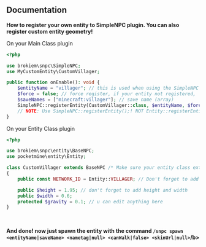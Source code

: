 ## Documentation

<b>How to register your own entity to SimpleNPC plugin. You can also register custom entity geometry!</b><br>

On your Main Class plugin<br>

```php
<?php

use brokiem\snpc\SimpleNPC;
use MyCustomEntity\CustomVillager;

public function onEnable(): void {
    $entityName = "villager"; // this is used when using the SimpleNPC spawn command
    $force = false; // force register, if your entity not registered,  use true
    $saveNames = ["minecraft:villager"]; // save name (array)
    SimpleNPC::registerEntity(CustomVillager::class, $entityName, $force, $saveNames); // register the entity to SimpleNPC
    // NOTE: Use SimpleNPC::registerEntity();! NOT Entity::registerEntity();
}
```

On your Entity Class plugin<br>

```php
<?php

use brokiem\snpc\entity\BaseNPC;
use pocketmine\entity\Entity;

class CustomVillager extends BaseNPC /* Make sure your entity class extends to \brokiem\snpc\entity\BaseNPC */
{
    public const NETWORK_ID = Entity::VILLAGER; // Don't forget to add the network id of the entity

    public $height = 1.95; // don't forget to add height and width
    public $width = 0.6;
    protected $gravity = 0.1; // u can edit anything here
}
```

<br>

<b>And done! now just spawn the entity with the
command ```/snpc spawn <entityName|saveName> <nametag|null> <canWalk|false> <skinUrl|null>```/b>
<img src="https://github.com/brokiem/CustomEntity/blob/master/assets/img.png" alt="">